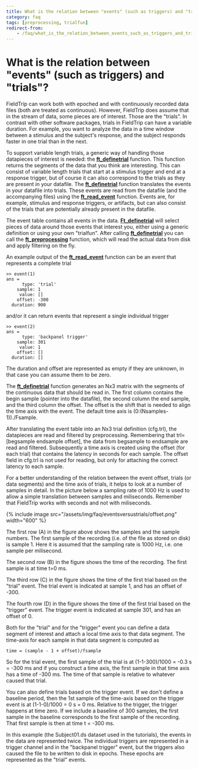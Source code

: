 ```yaml
---
title: What is the relation between "events" (such as triggers) and "trials"?
category: faq
tags: [preprocessing, trialfun]
redirect-from:
    - /faq/what_is_the_relation_between_events_such_as_triggers_and_trials/
---
```


# What is the relation between "events" (such as triggers) and "trials"?

FieldTrip can work both with epoched and with continuously recorded data files (both are treated as continuous). However, FieldTrip does assume that in the stream of data, some pieces are of interest. Those are the "trials". In contrast with other software packages, trials in FieldTrip can have a variable duration. For example, you want to analyze the data in a time window between a stimulus and the subject's response, and the subject responds faster in one trial than in the next.

To support variable length trials, a generic way of handling those datapieces of interest is needed: the **[ft_definetrial](/reference/ft_definetrial)** function. This function returns the segments of the data that you think are interesting. This can consist of variable length trials that start at a stimulus trigger and end at a response trigger, but of course it can also correspond to the trials as they are present in your datafile. The **[ft_definetrial](/reference/ft_definetrial)** function translates the events in your datafile into trials. These events are read from the datafile (and the accompanying files) using the **[ft_read_event](/reference/fileio/ft_read_event)** function. Events are, for example, stimulus and response triggers, or artifacts, but can also consist of the trials that are potentially already present in the datafile.

The event table contains all events in the data. **[Ft_definetrial](/reference/ft_definetrial)** will select pieces of data around those events that interest you, either using a generic definition or using your own "trialfun". After calling **[ft_definetrial](/reference/ft_definetrial)** you can call the **[ft_preprocessing](/reference/ft_preprocessing)** function, which will read the actual data from disk and apply filtering on the fly.

An example output of the **[ft_read_event](/reference/fileio/ft_read_event)** function can be an event that represents a complete trial

    >> event(1)
    ans =
          type: 'trial'
        sample: 1
         value: []
        offset: -300
      duration: 900

and/or it can return events that represent a single individual trigger

    >> event(2)
    ans =
          type: 'backpanel trigger'
        sample: 301
         value: 1
        offset: []
      duration: []

The duration and offset are represented as empty if they are unknown, in that case you can assume them to be zero.

The **[ft_definetrial](/reference/ft_definetrial)** function generates an Nx3 matrix with the segments of the continuous data that should be read in. The first column contains the begin sample (pointer into the datafile), the second column the end sample, and the third column the offset. The offset is the shift that is needed to align the time axis with the event. The default time axis is (0:(Nsamples-1))./Fsample.

After translating the event table into an Nx3 trial definition (cfg.trl), the datapieces are read and filtered by preprocessing. Remembering that trl=[begsample endsample offset], the data from begsample to endsample are read and filtered. Subsequently a time axis is created using the offset (for each trial) that contains the latency in seconds for each sample. The offset field in cfg.trl is not used for reading, but only for attaching the correct latency to each sample.

For a better understanding of the relation between the event offset, trials (or data segments) and the time axis of trials, it helps to look at a number of samples in detail. In the picture below a sampling rate of 1000 Hz is used to allow a simple translation between samples and miliseconds. Remember that FieldTrip works with seconds and not with miliseconds.

{% include image src="/assets/img/faq/eventsversustrials/offset.png" width="600" %}

The first row (A) in the figure above shows the samples and the sample numbers. The first sample of the recording (i.e. of the file as stored on disk) is sample 1. Here it is assumed that the sampling rate is 1000 Hz, i.e. one sample per milisecond.

The second row (B) in the figure shows the time of the recording. The first sample is at time t=0 ms.

The third row (C) in the figure shows the time of the first trial based on the "trial" event. The trial event is indicated at sample 1, and has an offset of -300.

The fourth row (D) in the figure shows the time of the first trial based on the "trigger" event. The trigger event is indicated at sample 301, and has an offset of 0.

Both for the "trial" and for the "trigger" event you can define a data segment of interest and attach a local time axis to that data segment. The time-axis for each sample in that data segment is computed as

    time = (sample - 1 + offset)/fsample

So for the trial event, the first sample of the trial is at (1-1-300)/1000 = -0.3 s = -300 ms and if you construct a time axis, the first sample in that time axis has a time of -300 ms. The time of that sample is relative to whatever caused that trial.

You can also define trials based on the trigger event. If we don't define a baseline period, then the 1st sample of the time-axis based on the trigger event is at (1-1-0)/1000 = 0 s = 0 ms. Relative to the trigger, the trigger happens at time zero. If we include a baseline of 300 samples, the first sample in the baseline corresponds to the first sample of the recording. That first sample is then at time t = -300 ms.

In this example (the Subject01.ds dataset used in the tutorials), the events in the data are represented twice. The individual triggers are represented in a trigger channel and in the "backpanel trigger" event, but the triggers also caused the file to be written to disk in epochs. These epochs are represented as the "trial" events.
